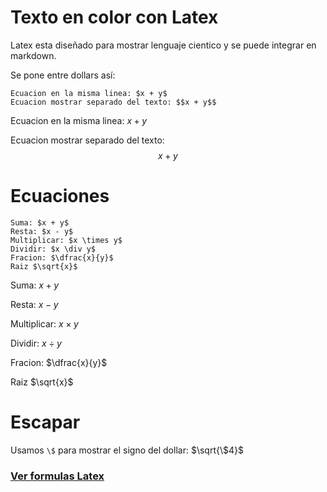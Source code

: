 
# Texto en color con Latex

Latex esta diseñado para mostrar lenguaje cientico y se puede integrar en markdown.

Se pone entre dollars así:
```
Ecuacion en la misma linea: $x + y$
Ecuacion mostrar separado del texto: $$x + y$$
```

Ecuacion en la misma linea: $x + y$

Ecuacion mostrar separado del texto: $$x + y$$

# Ecuaciones
```
Suma: $x + y$
Resta: $x - y$
Multiplicar: $x \times y$ 
Dividir: $x \div y$
Fracion: $\dfrac{x}{y}$
Raiz $\sqrt{x}$
```
Suma: $x + y$

Resta: $x - y$

Multiplicar: $x \times y$ 

Dividir: $x \div y$

Fracion: $\dfrac{x}{y}$

Raiz $\sqrt{x}$


# Escapar

Usamos `\$` para mostrar el signo del dollar: $\sqrt{\$4}$



### [Ver formulas Latex](https://ashki23.github.io/markdown-latex.html)
